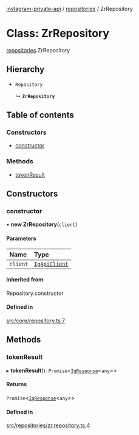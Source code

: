 [instagram-private-api](../../README.md) / [repositories](../../modules/repositories.md) / ZrRepository

# Class: ZrRepository

[repositories](../../modules/repositories.md).ZrRepository

## Hierarchy

- `Repository`

  ↳ **`ZrRepository`**

## Table of contents

### Constructors

- [constructor](ZrRepository.md#constructor)

### Methods

- [tokenResult](ZrRepository.md#tokenresult)

## Constructors

### constructor

• **new ZrRepository**(`client`)

#### Parameters

| Name | Type |
| :------ | :------ |
| `client` | [`IgApiClient`](../index/IgApiClient.md) |

#### Inherited from

Repository.constructor

#### Defined in

[src/core/repository.ts:7](https://github.com/Nerixyz/instagram-private-api/blob/b3351b9/src/core/repository.ts#L7)

## Methods

### tokenResult

▸ **tokenResult**(): `Promise`<[`IgResponse`](../../modules/types.md#igresponse)<`any`\>\>

#### Returns

`Promise`<[`IgResponse`](../../modules/types.md#igresponse)<`any`\>\>

#### Defined in

[src/repositories/zr.repository.ts:4](https://github.com/Nerixyz/instagram-private-api/blob/b3351b9/src/repositories/zr.repository.ts#L4)
